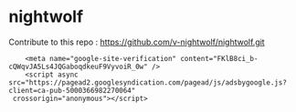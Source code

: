 # nightwolf

Contribute to this repo : https://github.com/v-nightwolf/nightwolf.git



        <meta name="google-site-verification" content="FKlB8ci_b-cQWqvJA5Ls4JQGaboqdkeuF9VyvoiR_0w" />
        <script async src="https://pagead2.googlesyndication.com/pagead/js/adsbygoogle.js?client=ca-pub-5000366982270064"
     crossorigin="anonymous"></script>

